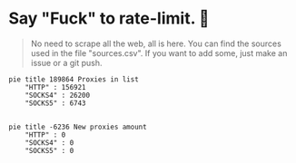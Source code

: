 
# Say "Fuck" to rate-limit. 🖕

> No need to scrape all the web, all is here.
>You can find the sources used in the file "sources.csv".
> If you want to add some, just make an issue or a git push.


```mermaid
pie title 189864 Proxies in list
    "HTTP" : 156921
    "SOCKS4" : 26200
    "SOCKS5" : 6743
            
```

```mermaid
pie title -6236 New proxies amount
    "HTTP" : 0
    "SOCKS4" : 0
    "SOCKS5" : 0
```
        